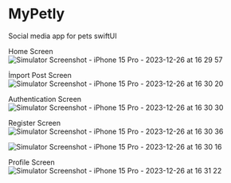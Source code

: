 # MyPetly
 Social media app for pets swiftUI


 Home Screen
![Simulator Screenshot - iPhone 15 Pro - 2023-12-26 at 16 29 57](https://github.com/aliakyildiz44/MyPetly/assets/92430624/949c89ab-0f27-4662-b2f6-cc0ffad7f182)

İmport Post Screen
![Simulator Screenshot - iPhone 15 Pro - 2023-12-26 at 16 30 20](https://github.com/aliakyildiz44/MyPetly/assets/92430624/064e1b57-2b3e-4356-baca-5522cee8e006)

Authentication Screen
![Simulator Screenshot - iPhone 15 Pro - 2023-12-26 at 16 30 30](https://github.com/aliakyildiz44/MyPetly/assets/92430624/184fba51-28d1-4bea-ac8c-90307e0b5450)

Register Screen
![Simulator Screenshot - iPhone 15 Pro - 2023-12-26 at 16 30 36](https://github.com/aliakyildiz44/MyPetly/assets/92430624/6cdad10f-cb51-4d4a-b074-be44cf0372b4)



![Simulator Screenshot - iPhone 15 Pro - 2023-12-26 at 16 30 16](https://github.com/aliakyildiz44/MyPetly/assets/92430624/f2b52ec8-0b9a-4980-98a9-1e2494d463aa)

Profile Screen
![Simulator Screenshot - iPhone 15 Pro - 2023-12-26 at 16 31 22](https://github.com/aliakyildiz44/MyPetly/assets/92430624/fb715454-f502-4262-95e4-2447093c0295)

